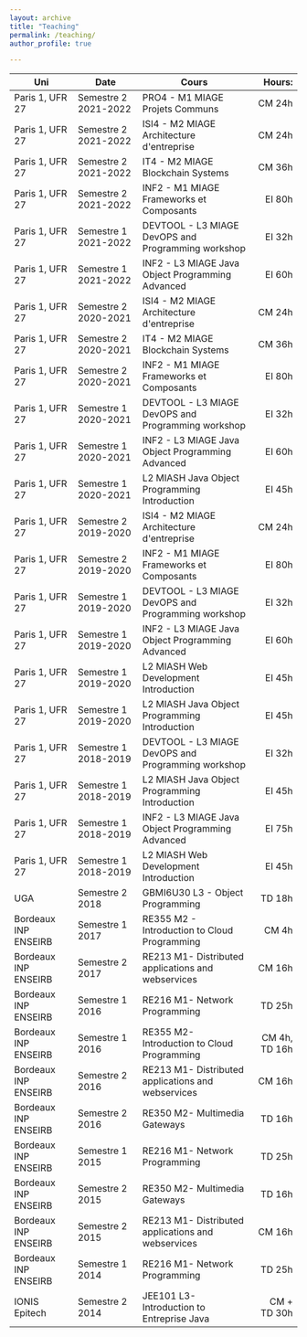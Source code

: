 ```yaml
---
layout: archive
title: "Teaching"
permalink: /teaching/
author_profile: true

---
```

|Uni | Date | Cours | Hours:|
|------|----------------------|----------------------------------------------------|-------:|
|Paris 1, UFR 27| Semestre 2 2021-2022 | PRO4 - M1 MIAGE Projets Communs | CM 24h |
|Paris 1, UFR 27| Semestre 2 2021-2022 | ISI4 - M2 MIAGE Architecture d'entreprise | CM 24h |
|Paris 1, UFR 27| Semestre 2 2021-2022 | IT4 - M2 MIAGE Blockchain Systems | CM 36h |
|Paris 1, UFR 27| Semestre 2 2021-2022 | INF2 - M1 MIAGE Frameworks et Composants | EI 80h |
|Paris 1, UFR 27| Semestre 1 2021-2022 | DEVTOOL - L3 MIAGE DevOPS and Programming workshop | EI 32h |
|Paris 1, UFR 27| Semestre 1 2021-2022 | INF2 - L3 MIAGE Java Object Programming Advanced | EI 60h |
|Paris 1, UFR 27| Semestre 2 2020-2021 | ISI4 - M2 MIAGE Architecture d'entreprise | CM 24h |
|Paris 1, UFR 27| Semestre 2 2020-2021 | IT4 - M2 MIAGE Blockchain Systems | CM 36h |
|Paris 1, UFR 27| Semestre 2 2020-2021 | INF2 - M1 MIAGE Frameworks et Composants | EI 80h |
|Paris 1, UFR 27| Semestre 1 2020-2021 | DEVTOOL - L3 MIAGE DevOPS and Programming workshop | EI 32h |
|Paris 1, UFR 27| Semestre 1 2020-2021 | INF2 - L3 MIAGE Java Object Programming Advanced | EI 60h |
|Paris 1, UFR 27| Semestre 1 2020-2021 | L2 MIASH Java Object Programming Introduction | EI 45h |
|Paris 1, UFR 27| Semestre 2 2019-2020 | ISI4 - M2 MIAGE Architecture d'entreprise | CM 24h |
|Paris 1, UFR 27| Semestre 2 2019-2020 | INF2 - M1 MIAGE Frameworks et Composants | EI 80h |
|Paris 1, UFR 27| Semestre 1 2019-2020 | DEVTOOL - L3 MIAGE DevOPS and Programming workshop | EI 32h |
|Paris 1, UFR 27| Semestre 1 2019-2020 | INF2 - L3 MIAGE Java Object Programming Advanced | EI 60h |
|Paris 1, UFR 27| Semestre 1 2019-2020 | L2 MIASH Web Development Introduction | EI 45h |
|Paris 1, UFR 27| Semestre 1 2019-2020 | L2 MIASH Java Object Programming Introduction | EI 45h |
|Paris 1, UFR 27| Semestre 1 2018-2019 | DEVTOOL - L3 MIAGE DevOPS and Programming workshop | EI 32h |
|Paris 1, UFR 27| Semestre 1 2018-2019 | L2 MIASH Java Object Programming Introduction | EI 45h |
|Paris 1, UFR 27| Semestre 1 2018-2019 | INF2 - L3 MIAGE Java Object Programming Advanced | EI 75h |
|Paris 1, UFR 27| Semestre 1 2018-2019 | L2 MIASH Web Development Introduction | EI 45h |
|UGA | Semestre 2 2018 | GBMI6U30 L3 - Object Programming | TD 18h |
|Bordeaux INP ENSEIRB| Semestre 1 2017 | RE355 M2 - Introduction to Cloud Programming | CM 4h|
|Bordeaux INP ENSEIRB| Semestre 2 2017 | RE213 M1- Distributed applications and webservices | CM 16h|
|Bordeaux INP ENSEIRB| Semestre 1 2016 | RE216 M1- Network Programming | TD 25h|
|Bordeaux INP ENSEIRB| Semestre 1 2016 | RE355 M2- Introduction to Cloud Programming | CM 4h, TD 16h|
|Bordeaux INP ENSEIRB| Semestre 2 2016 | RE213 M1- Distributed applications and webservices | CM 16h|
|Bordeaux INP ENSEIRB| Semestre 2 2016 | RE350 M2- Multimedia Gateways | TD 16h|
|Bordeaux INP ENSEIRB| Semestre 1 2015 | RE216 M1- Network Programming | TD 25h|
|Bordeaux INP ENSEIRB| Semestre 2 2015 | RE350 M2- Multimedia Gateways | TD 16h|
|Bordeaux INP ENSEIRB| Semestre 2 2015 | RE213 M1- Distributed applications and webservices | CM 16h|
|Bordeaux INP ENSEIRB| Semestre 1 2014 | RE216 M1- Network Programming | TD 25h|
|IONIS Epitech|Semestre 2 2014 | JEE101 L3- Introduction to Entreprise Java | CM + TD 30h|